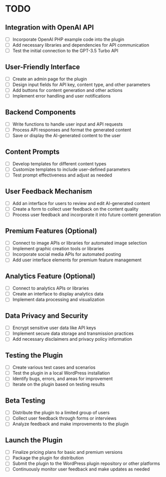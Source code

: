 # TODO

## Integration with OpenAI API
- [ ] Incorporate OpenAI PHP example code into the plugin
- [ ] Add necessary libraries and dependencies for API communication
- [ ] Test the initial connection to the GPT-3.5 Turbo API

## User-Friendly Interface
- [ ] Create an admin page for the plugin
- [ ] Design input fields for API key, content type, and other parameters
- [ ] Add buttons for content generation and other actions
- [ ] Implement error handling and user notifications

## Backend Components
- [ ] Write functions to handle user input and API requests
- [ ] Process API responses and format the generated content
- [ ] Save or display the AI-generated content to the user

## Content Prompts
- [ ] Develop templates for different content types
- [ ] Customize templates to include user-defined parameters
- [ ] Test prompt effectiveness and adjust as needed

## User Feedback Mechanism
- [ ] Add an interface for users to review and edit AI-generated content
- [ ] Create a form to collect user feedback on the content quality
- [ ] Process user feedback and incorporate it into future content generation

## Premium Features (Optional)
- [ ] Connect to image APIs or libraries for automated image selection
- [ ] Implement graphic creation tools or libraries
- [ ] Incorporate social media APIs for automated posting
- [ ] Add user interface elements for premium feature management

## Analytics Feature (Optional)
- [ ] Connect to analytics APIs or libraries
- [ ] Create an interface to display analytics data
- [ ] Implement data processing and visualization

## Data Privacy and Security
- [ ] Encrypt sensitive user data like API keys
- [ ] Implement secure data storage and transmission practices
- [ ] Add necessary disclaimers and privacy policy information

## Testing the Plugin
- [ ] Create various test cases and scenarios
- [ ] Test the plugin in a local WordPress installation
- [ ] Identify bugs, errors, and areas for improvement
- [ ] Iterate on the plugin based on testing results

## Beta Testing
- [ ] Distribute the plugin to a limited group of users
- [ ] Collect user feedback through forms or interviews
- [ ] Analyze feedback and make improvements to the plugin

## Launch the Plugin
- [ ] Finalize pricing plans for basic and premium versions
- [ ] Package the plugin for distribution
- [ ] Submit the plugin to the WordPress plugin repository or other platforms
- [ ] Continuously monitor user feedback and make updates as needed
